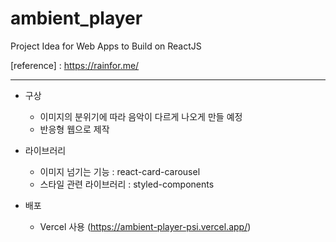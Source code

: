 # ambient_player

Project Idea for Web Apps to Build on ReactJS

 
\[reference\] : https://rainfor.me/

***
* 구상
  * 이미지의 분위기에 따라 음악이 다르게 나오게 만들 예정
  *  반응형 웹으로 제작




* 라이브러리
  * 이미지 넘기는 기능 : react-card-carousel
  * 스타일 관련 라이브러리 : styled-components


* 배포
  * Vercel 사용 (https://ambient-player-psi.vercel.app/)
